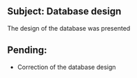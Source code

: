 ## Subject: Database design

The design of the database was presented

## Pending: 

+ Correction of the database design 